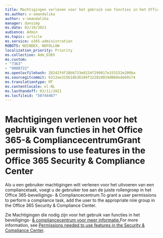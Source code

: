 ```yaml
---
title: Machtigingen verlenen voor het gebruik van functies in het Office 365-& Compliancecentrum
ms.author: v-smandalika
author: v-smandalika
manager: dansimp
ms.date: 02/19/2021
audience: Admin
ms.topic: article
ms.service: o365-administration
ROBOTS: NOINDEX, NOFOLLOW
localization_priority: Priority
ms.collection: Adm_O365
ms.custom:
- "7363"
- "9000722"
ms.openlocfilehash: 28242fdf28bb733e0234f299017e333152e209ba
ms.sourcegitcommit: 6312ee31561db36104f32282d019d069ede69174
ms.translationtype: MT
ms.contentlocale: nl-NL
ms.lasthandoff: 03/11/2021
ms.locfileid: "50744467"
---
```

# <a name="grant-permissions-to-use-features-in-the-office-365-security--compliance-center"></a><span data-ttu-id="ad0c2-102">Machtigingen verlenen voor het gebruik van functies in het Office 365-& Compliancecentrum</span><span class="sxs-lookup"><span data-stu-id="ad0c2-102">Grant permissions to use features in the Office 365 Security & Compliance Center</span></span>

<span data-ttu-id="ad0c2-103">Als u een gebruiker machtigingen wilt verlenen voor het uitvoeren van een compliancetaak, voegt u de gebruiker toe aan de juiste rollengroep in het Office 365-beveiligings- & Compliancecentrum.</span><span class="sxs-lookup"><span data-stu-id="ad0c2-103">To grant a user permissions to perform a compliance task, add the user to the appropriate role group in the Office 365 Security & Compliance Center.</span></span>

<span data-ttu-id="ad0c2-104">Zie Machtigingen die nodig zijn voor het gebruik van functies in het beveiligings- [& compliancecentrum voor meer informatie.](https://docs.microsoft.com/microsoft-365/security/office-365-security/permissions-in-the-security-and-compliance-center)</span><span class="sxs-lookup"><span data-stu-id="ad0c2-104">For more information, see [Permissions needed to use features in the Security & Compliance Center](https://docs.microsoft.com/microsoft-365/security/office-365-security/permissions-in-the-security-and-compliance-center).</span></span>